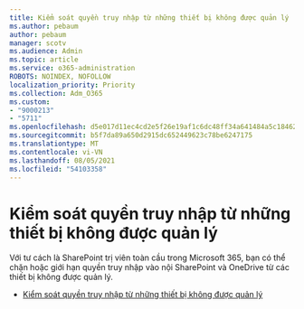 ```yaml
---
title: Kiểm soát quyền truy nhập từ những thiết bị không được quản lý
ms.author: pebaum
author: pebaum
manager: scotv
ms.audience: Admin
ms.topic: article
ms.service: o365-administration
ROBOTS: NOINDEX, NOFOLLOW
localization_priority: Priority
ms.collection: Adm_O365
ms.custom:
- "9000213"
- "5711"
ms.openlocfilehash: d5e017d11ec4cd2e5f26e19af1c6dc48ff34a641484a5c184625070253885354
ms.sourcegitcommit: b5f7da89a650d2915dc652449623c78be6247175
ms.translationtype: MT
ms.contentlocale: vi-VN
ms.lasthandoff: 08/05/2021
ms.locfileid: "54103358"
---
```

# <a name="control-access-from-unmanaged-devices"></a>Kiểm soát quyền truy nhập từ những thiết bị không được quản lý

Với tư cách là SharePoint trị viên toàn cầu trong Microsoft 365, bạn có thể chặn hoặc giới hạn quyền truy nhập vào nội SharePoint và OneDrive từ các thiết bị không được quản lý.

- [Kiểm soát quyền truy nhập từ những thiết bị không được quản lý](https://docs.microsoft.com/sharepoint/control-access-from-unmanaged-devices)
